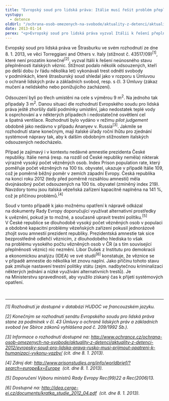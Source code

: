 ```yaml
---
title: "Evropský soud pro lidská práva: Itálie musí řešit problém přeplněnosti věznic"
vystupy:
  - detence
oldUrl: "/ochrana-osob-omezenych-na-svobode/aktuality-z-detenci/aktuality-z-detenci-2013/evropsky-soud-pro-lidska-prava-italie-musi-resit-problem-preplnenosti-veznic/"
date: 2013-01-14
perex: "<p>Evropský soud pro lidská práva vyzval Itálii k řešení přeplněnosti italských věznic. Jejich kapacita je naplněna na 141 %, takže podmínky v porušují Úmluvu o ochraně lidských práv. V ČR přeplněnost věznic dočasně vyřešila amnestie prezidenta republiky. Pokud se včak nezmění trestní politika státu, budou věznice během několika let znovu plné.</p>"
---
```


<!-- imported from the old website -->

<p>Evropský soud pro lidská práva ve Štrasburku ve svém rozhodnutí ze dne 8. 1. 2013, ve věci Torreggiani and Others v. Italy (stížnost č. 43517/09)<sup>[1]</sup>,<sup> </sup>které není prozatím konečné<sup>[2]</sup>, vyzval Itálii k řešení neúnosného stavu přeplněnosti italských věznic. Stížnost podalo několik odsouzených, kteří po delší dobu (v řádu několika let) vykonávali trest odnětí svobody v podmínkách, které štrasburský soud shledal jako v rozporu s Úmluvou o ochraně lidských práv a základních svobod, resp. s čl. 3 Úmluvy (zákaz mučení a nelidského nebo ponižujícího zacházení). </p><p>Odsouzení byli po třech umístěni na cele s výměrou 9 m<sup>2</sup>. Na jednoho tak připadaly 3 m<sup>2</sup>. Danou situaci dle rozhodnutí Evropského soudu pro lidská práva ještě zhoršily další podmínky umístění, jako nedostatek teplé vody k osprchování a v některých případech i nedostatečné osvětlení cel a špatná ventilace. Rozhodnutí bylo vydáno v režimu <em>pilot judgement</em> obdobně jako nedávno v případu Ananyev v. Russia<sup>[3]</sup>. Jakmile se rozhodnutí stane konečným, mají italské úřady roční lhůtu pro zjednání systémové nápravy tak, aby k dalším obdobným stížnostem italských odsouzených nedocházelo.</p><p>Případ je zajímavý i v kontextu nedávné amnestie prezidenta České republiky. Itálie nemá (resp. na rozdíl od České republiky neměla) nikterak výrazně vysoký počet vězněných osob. Index Prison population rate, který poměřuje počet vězněných na 100 tis. obyvatel, ukazuje v případě Itálie 109, což je poměrně běžný poměr v zemích západní Evropy. Česká republika na konci roku 2012 (tedy před poměrně rozsáhlou amnestií) měla dvojnásobný počet odsouzených na 100 tis. obyvatel (zmíněný index 219). Navzdory tomu jsou italská vězeňská zařízení kapacitně naplněna na 141 %, což je příčinou problémů.<sup>[4]</sup></p><p>Soud v tomto případě k jako možnému opatření k nápravě odkázal na dokumenty Rady Evropy doporučující využívat alternativní prostředky k uvěznění, pokud je to možné, a současně upravit trestní politiku.<sup>[5]</sup> V České republice se dlouhodobě vysoký počet vězněných osob v populaci a obdobné kapacitní problémy vězeňských zařízení pokusil jednorázově zhojit svou amnestií prezident republiky. Prezidentská amnestie tak sice bezprostředně odlehčí věznicím, z dlouhodobého hlediska to však na problému vysokého počtu vězněných osob v ČR (a s tím související přeplněnosti věznic) nic nezmění. Libor Dušek z Institutu pro demokracii a ekonomickou analýzu (IDEA) ve své studii<sup>[6]</sup> konstatuje, že věznice se v případě amnestie do několika let znovu naplní. Jako příčinu tohoto stavu pak zmiňuje nastavení trestní politiky státu (zejm. nadbytečnou kriminalizaci některých jednání a nízké využívání alternativních trestů). Je na Ministerstvu spravedlnosti, aby využilo získaný čas k přijetí systémových opatření.</p><br /><hr /><p><em>[1]</em><em> Rozhodnutí je dostupné v databázi HUDOC ve francouzském jazyku.</em></p><p><em>[2]</em><em> Konečným se rozhodnutí senátu Evropského soudu pro lidská práva stane za podmínek v čl. 43 Úmluvy o ochraně lidských práv a základních svobod (ve Sbírce zákonů vyhlášena pod č. 209/1992 Sb.).</em></p><p><em>[3]</em><em> Informace o rozhodnutí dostupné na: </em><a href="/ochrana-osob-omezenych-na-svobode/aktuality-z-detenci/aktuality-z-detenci-2012/evropsky-soud-pro-lidska-prava-rusko-musi-prijmout-opatreni-k-humanizaci-vykonu-vazby/"><em>http://www.ochrance.cz/ochrana-osob-omezenych-na-svobode/aktuality-z-detenci/aktuality-z-detenci-2012/evropsky-soud-pro-lidska-prava-rusko-musi-prijmout-opatreni-k-humanizaci-vykonu-vazby/</em></a><em> (cit. dne 8. 1. 2013).</em></p><p><em>[4]</em><em> Zdroj dat: </em><a title="Otevření do nového okna" href="http://www.prisonstudies.org/info/worldbrief/?search=europe&amp;x=Europe" target="_blank"><em>http://www.prisonstudies.org/info/worldbrief/?search=europe&amp;x=Europe</em></a> <em> (cit. dne 8. 1. 2013).</em></p><p><em>[5]</em><em> Doporučení Výboru ministrů Rady Evropy Rec(99)22 a Rec(2006)13.</em></p><p><em>[6]</em><em> Dostupné na: </em><a title="Otevření do nového okna" href="http://idea.cerge-ei.cz/documents/kratka_studie_2012_04.pdf" target="_blank"><em>http://idea.cerge-ei.cz/documents/kratka_studie_2012_04.pdf</em></a> <em> (cit. dne 8. 1. 2013).</em></p>
